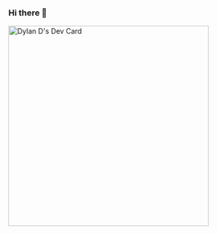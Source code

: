### Hi there 👋

<!--
**JykaWeston/JykaWeston** is a ✨ _special_ ✨ repository because its `README.md` (this file) appears on your GitHub profile.

Here are some ideas to get you started:

- 🔭 I’m currently working on ...
- 🌱 I’m currently learning ...
- 👯 I’m looking to collaborate on ...
- 🤔 I’m looking for help with ...
- 💬 Ask me about ...
- 📫 How to reach me: ...
- 😄 Pronouns: ...
- ⚡ Fun fact: ...
-->

<a href="https://app.daily.dev/dylan_dlbv"><img src="https://api.daily.dev/devcards/495f1770fcc44551bef347db789c8272.png?r=w5j" width="400" alt="Dylan D's Dev Card"/></a>
